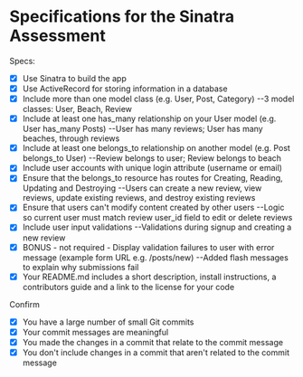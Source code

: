 # Specifications for the Sinatra Assessment

Specs:
- [x] Use Sinatra to build the app
- [x] Use ActiveRecord for storing information in a database
- [x] Include more than one model class (e.g. User, Post, Category)
    --3 model classes: User, Beach, Review
- [x] Include at least one has_many relationship on your User model (e.g. User has_many Posts)
    --User has many reviews; User has many beaches, through reviews
- [x] Include at least one belongs_to relationship on another model (e.g. Post belongs_to User)
    --Review belongs to user; Review belongs to beach
- [x] Include user accounts with unique login attribute (username or email)
- [x] Ensure that the belongs_to resource has routes for Creating, Reading, Updating and Destroying
    --Users can create a new review, view reviews, update existing reviews, and destroy existing reviews
- [x] Ensure that users can't modify content created by other users
    --Logic so current user must match review user_id field to edit or delete reviews
- [x] Include user input validations
    --Validations during signup and creating a new review
- [x] BONUS - not required - Display validation failures to user with error message (example form URL e.g. /posts/new)
    --Added flash messages to explain why submissions fail
- [x] Your README.md includes a short description, install instructions, a contributors guide and a link to the license for your code

Confirm
- [x] You have a large number of small Git commits
- [x] Your commit messages are meaningful
- [x] You made the changes in a commit that relate to the commit message
- [x] You don't include changes in a commit that aren't related to the commit message
